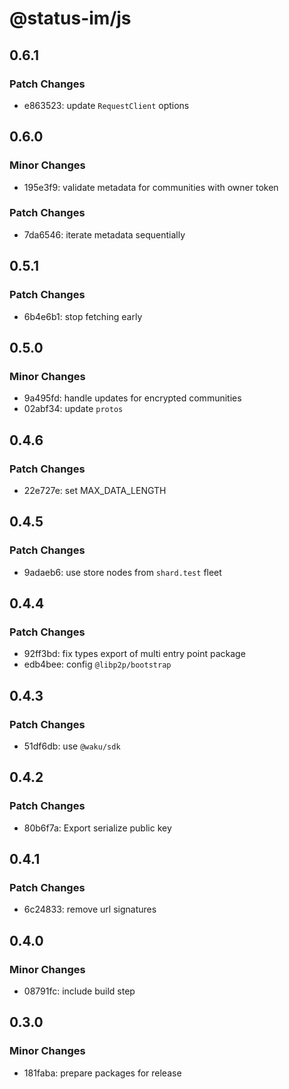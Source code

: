 # @status-im/js

## 0.6.1

### Patch Changes

- e863523: update `RequestClient` options

## 0.6.0

### Minor Changes

- 195e3f9: validate metadata for communities with owner token

### Patch Changes

- 7da6546: iterate metadata sequentially

## 0.5.1

### Patch Changes

- 6b4e6b1: stop fetching early

## 0.5.0

### Minor Changes

- 9a495fd: handle updates for encrypted communities
- 02abf34: update `protos`

## 0.4.6

### Patch Changes

- 22e727e: set MAX_DATA_LENGTH

## 0.4.5

### Patch Changes

- 9adaeb6: use store nodes from `shard.test` fleet

## 0.4.4

### Patch Changes

- 92ff3bd: fix types export of multi entry point package
- edb4bee: config `@libp2p/bootstrap`

## 0.4.3

### Patch Changes

- 51df6db: use `@waku/sdk`

## 0.4.2

### Patch Changes

- 80b6f7a: Export serialize public key

## 0.4.1

### Patch Changes

- 6c24833: remove url signatures

## 0.4.0

### Minor Changes

- 08791fc: include build step

## 0.3.0

### Minor Changes

- 181faba: prepare packages for release
